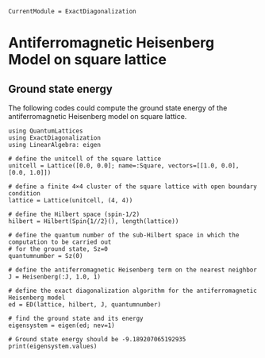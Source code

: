 ```@meta
CurrentModule = ExactDiagonalization
```

# Antiferromagnetic Heisenberg Model on square lattice

## Ground state energy

The following codes could compute the ground state energy of the antiferromagnetic Heisenberg model on square lattice.

```@example heisenberg
using QuantumLattices
using ExactDiagonalization
using LinearAlgebra: eigen

# define the unitcell of the square lattice
unitcell = Lattice([0.0, 0.0]; name=:Square, vectors=[[1.0, 0.0], [0.0, 1.0]])

# define a finite 4×4 cluster of the square lattice with open boundary condition
lattice = Lattice(unitcell, (4, 4))

# define the Hilbert space (spin-1/2)
hilbert = Hilbert(Spin{1//2}(), length(lattice))

# define the quantum number of the sub-Hilbert space in which the computation to be carried out
# for the ground state, Sz=0
quantumnumber = Sz(0)

# define the antiferromagnetic Heisenberg term on the nearest neighbor
J = Heisenberg(:J, 1.0, 1)

# define the exact diagonalization algorithm for the antiferromagnetic Heisenberg model
ed = ED(lattice, hilbert, J, quantumnumber)

# find the ground state and its energy
eigensystem = eigen(ed; nev=1)

# Ground state energy should be -9.189207065192935
print(eigensystem.values)
```
